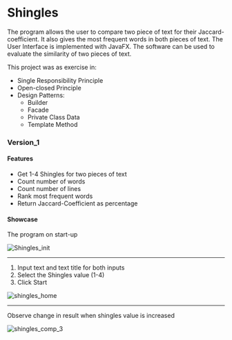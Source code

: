 # Shingles
The program allows the user to compare two piece of text for their Jaccard-coefficient. It also gives the most frequent words in both pieces of text. The User Interface is implemented with JavaFX. The software can be used to evaluate the similarity of two pieces of text. 

This project was as exercise in: 
- Single Responsibility Principle
- Open-closed Principle
- Design Patterns:
  - Builder
  - Facade
  - Private Class Data
  - Template Method
  

### Version_1 
#### Features
- Get 1-4 Shingles for two pieces of text
- Count number of words
- Count number of lines
- Rank most frequent words
- Return Jaccard-Coefficient as percentage

#### Showcase
The program on start-up

![Shingles_init](https://user-images.githubusercontent.com/47574921/200082593-e445dad8-35dc-4359-9cea-0f959ebf867d.jpg)

---
1. Input text and text title for both inputs
2. Select the Shingles value (1-4) 
3. Click Start

![shingles_home](https://user-images.githubusercontent.com/47574921/200082634-b0bf98dd-074e-46d0-8ff1-458475ed3863.jpg)

---
Observe change in result when shingles value is increased

![shingles_comp_3](https://user-images.githubusercontent.com/47574921/200082652-5d666f56-21a2-4ded-9d43-b0f7af29dd27.jpg)
